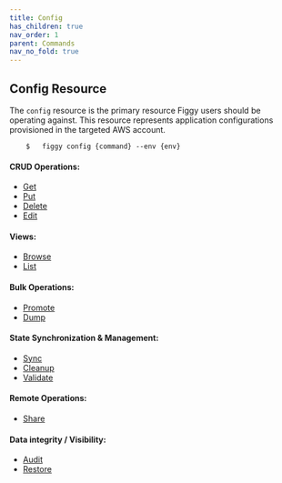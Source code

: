 ```yaml
---
title: Config
has_children: true
nav_order: 1
parent: Commands
nav_no_fold: true
---
```


## Config Resource

The `config` resource is the primary resource Figgy users should be operating against. This resource represents application
configurations provisioned in the targeted AWS account. 

```
    $   figgy config {command} --env {env}
```

#### CRUD Operations: 

- [Get](/docs/commands/config/get.html)
- [Put](/docs/commands/config/put.html)
- [Delete](/docs/commands/config/delete.html)
- [Edit](/docs/commands/config/edit.html)

#### Views: 

- [Browse](/docs/commands/config/browse.html)
- [List](/docs/commands/config/list.html)

#### Bulk Operations: 

- [Promote](/docs/commands/config/promote.html)
- [Dump](/docs/commands/config/dump.html)

#### State Synchronization & Management: 

- [Sync](/docs/commands/config/sync.html)
- [Cleanup](/docs/commands/config/cleanup.html)
- [Validate](/docs/commands/config/validate.html)

#### Remote Operations: 

- [Share](/docs/commands/config/share.html)


#### Data integrity / Visibility: 

- [Audit](/docs/commands/config/audit.html)
- [Restore](/docs/commands/config/restore.html)
